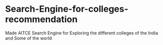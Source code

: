 # Search-Engine-for-colleges-recommendation
Made AITCE Search Engine for Exploring the different colleges of the India and Some of the world 
